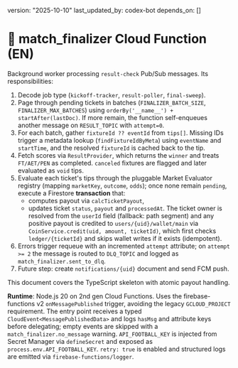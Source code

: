 version: "2025-10-10"
last_updated_by: codex-bot
depends_on: []

# 🧮 match_finalizer Cloud Function (EN)

Background worker processing `result-check` Pub/Sub messages. Its responsibilities:

1. Decode job type (`kickoff-tracker`, `result-poller`, `final-sweep`).
2. Page through pending tickets in batches (`FINALIZER_BATCH_SIZE`, `FINALIZER_MAX_BATCHES`) using `orderBy('__name__') + startAfter(lastDoc)`. If more remain, the function self-enqueues another message on `RESULT_TOPIC` with `attempt=0`.
3. For each batch, gather `fixtureId ?? eventId` from `tips[]`. Missing IDs trigger a metadata lookup (`findFixtureIdByMeta`) using `eventName` and `startTime`, and the resolved `fixtureId` is cached back to the tip.
4. Fetch scores via `ResultProvider`, which returns the `winner` and treats `FT/AET/PEN` as completed. `canceled` fixtures are flagged and later evaluated as `void` tips.
5. Evaluate each ticket's tips through the pluggable Market Evaluator registry (mapping `marketKey`, `outcome`, `odds`); once none remain `pending`, execute a Firestore **transaction** that:
   - computes payout via `calcTicketPayout`,
   - updates ticket `status`, `payout` and `processedAt`.
   The ticket owner is resolved from the `userId` field (fallback: path segment) and any positive payout is credited to `users/{uid}/wallet/main` via `CoinService.credit(uid, amount, ticketId)`, which first checks `ledger/{ticketId}` and skips wallet writes if it exists (idempotent).
6. Errors trigger requeue with an incremented `attempt` attribute; on `attempt >= 2` the message is routed to `DLQ_TOPIC` and logged as `match_finalizer.sent_to_dlq`.
7. Future step: create `notifications/{uid}` document and send FCM push.

This document covers the TypeScript skeleton with atomic payout handling.

**Runtime**: Node.js 20 on 2nd gen Cloud Functions.
Uses the firebase-functions v2 `onMessagePublished` trigger, avoiding the legacy `GCLOUD_PROJECT` requirement.
The entry point receives a typed `CloudEvent<MessagePublishedData>` and logs `hasMsg` and attribute keys before delegating; empty events are skipped with a `match_finalizer.no_message` warning.
`API_FOOTBALL_KEY` is injected from Secret Manager via `defineSecret` and exposed as `process.env.API_FOOTBALL_KEY`.
`retry: true` is enabled and structured logs are emitted via `firebase-functions/logger`.
